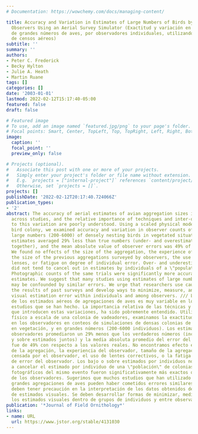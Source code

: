 ```yaml
---
# Documentation: https://wowchemy.com/docs/managing-content/

title: Accuracy and Variation in Estimates of Large Numbers of Birds by Individual
  Observers Using an Aerial Survey Simulator (Exactitud y variación en los estimados
  de grandes números de aves, por observadores individuales, utilizando simulaciones
  de censos aéreos)
subtitle: ''
summary: ''
authors:
- Peter C. Frederick
- Becky Hylton
- Julie A. Heath
- Martin Ruane
tags: []
categories: []
date: '2003-01-01'
lastmod: 2022-02-12T15:17:40-05:00
featured: false
draft: false

# Featured image
# To use, add an image named `featured.jpg/png` to your page's folder.
# Focal points: Smart, Center, TopLeft, Top, TopRight, Left, Right, BottomLeft, Bottom, BottomRight.
image:
  caption: ''
  focal_point: ''
  preview_only: false

# Projects (optional).
#   Associate this post with one or more of your projects.
#   Simply enter your project's folder or file name without extension.
#   E.g. `projects = ["internal-project"]` references `content/project/deep-learning/index.md`.
#   Otherwise, set `projects = []`.
projects: []
publishDate: '2022-02-12T20:17:40.724066Z'
publication_types:
- '2'
abstract: The accuracy of aerial estimates of avian aggregation sizes is variable
  across studies, and the relative importance of techniques and inter-observer error
  to this variation are poorly understood. Using a scaled physical model of a wading
  bird colony, we examined accuracy and variation in observer counts of simulated
  large numbers (200-6000) of densely nesting birds in vegetated situations. Observer
  estimates averaged 29% less than true numbers (under- and overestimates averaged
  together), and the mean absolute value of observer errors was 49% of true values.
  We found no effects of the size of the aggregation, the experience of the observer,
  the size of the previous aggregations surveyed by observers, the use of corrective
  lenses, or fatigue on degree of individual error. Over- and underestimates by individuals
  did not tend to cancel out in estimates by individuals of a \"population\" of colonies.
  Photographic counts of the same trials were significantly more accurate than observer
  estimates. We suggest that many studies using estimates of large numbers of birds
  may be confounded by similar errors. We urge that researchers use caution in interpreting
  the results of past surveys and develop ways to minimize, measure, and correct for
  visual estimation error within individuals and among observers. /// La exactitud
  de los estimados aéreos de agregaciones de aves es muy variable en los diferentes
  estudios que se han hecho. La importancia relativa de las técnicas y el error interobservador,
  que introducen estas variaciones, ha sido pobremente entendido. Utilizando un modelo
  físico a escala de una colonia de vadeadores, examinamos la exactitud y la variación
  en los observadores en conteos de simulaciones de densas colonias de aves anidando
  en vegetación, y en grandes números (200-6000 individuos). Los estimados de los
  observadores promediaron un 29% menos que los verdaderos números (incluidos bajo
  y sobre estimados juntos) y la media absoluta promedio del error del observador
  fue de 49% con respecto a los valores reales. No encontramos efecto en el tamaño
  de la agregación, la experiencia del observador, tamaño de la agregación previamente
  censada por el observador, el uso de lentes correctivos, o la fatiga en el grado
  de error del observador. Los bajo o sobre estimados por individuos no tendieron
  a cancelar el estimado por individuo de una \"población\" de colonias. Los conteos
  fotográficos del mismo evento fueron significativamente más exactos que los estimados
  de los observadores. Sugerimos que muchos estudios que han utilizado estimados de
  grandes agregaciones de aves pueden haber cometidos errores similares. Los investigadores
  deben tener precaución en la interpretación de los datos obtenidos de censos originados
  de estimados visuales. Se deben desarrollar formas de minimizar, medir y corregir
  los estimados visuales dentro de grupos de individuos y entre observadores.
publication: '*Journal of Field Ornithology*'
links:
- name: URL
  url: https://www.jstor.org/stable/4131030
---
```

